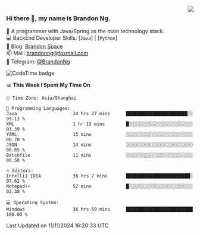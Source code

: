 <img  align="right" src="https://github-readme-stats-brandon0824.vercel.app/api/top-langs/?username=brandon0824&layout=compact">

### Hi there 👋, my name is Brandon Ng.

🌱 A programmer with Java/Spring as the main technology stack.  
💻 BackEnd Developer Skills: [`Java`] | [`Python`]  
📝 Blog: [Brandon Space](https://brandonng.tech)  
📫 Mail: brandonng@foxmail.com  
📰 Telegram: [@BrandonNg](https://t.me/BrandonNg24)  

![CodeTime badge](https://img.shields.io/endpoint?style=flat-square&url=https%3A%2F%2Fapi.codetime.dev%2Fshield%3Fid%3D128%26project%3D%26in%3D604800000)

<!--START_SECTION:waka-->
📊 **This Week I Spent My Time On** 

```text
🕑︎ Time Zone: Asia/Shanghai

💬 Programming Languages: 
Java                     34 hrs 27 mins      ███████████████████████░░   93.13 % 
XML                      1 hr 15 mins        █░░░░░░░░░░░░░░░░░░░░░░░░   03.39 % 
YAML                     15 mins             ░░░░░░░░░░░░░░░░░░░░░░░░░   00.70 % 
JSON                     14 mins             ░░░░░░░░░░░░░░░░░░░░░░░░░   00.65 % 
Batchfile                11 mins             ░░░░░░░░░░░░░░░░░░░░░░░░░   00.50 % 

🔥 Editors: 
IntelliJ IDEA            36 hrs 7 mins       ████████████████████████░   97.62 % 
Notepad++                52 mins             █░░░░░░░░░░░░░░░░░░░░░░░░   02.38 % 

💻 Operating System: 
Windows                  36 hrs 59 mins      █████████████████████████   100.00 % 
```


 Last Updated on 11/11/2024 16:20:33 UTC
<!--END_SECTION:waka-->
